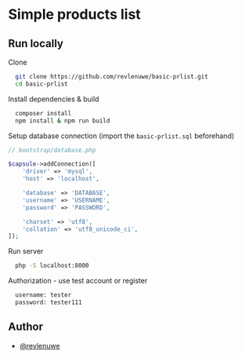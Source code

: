 
# Simple products list



## Run locally

Clone

```bash
  git clone https://github.com/revlenuwe/basic-prlist.git
  cd basic-prlist
```
Install dependencies & build

```bash
  composer install
  npm install & npm run build
```
    
Setup database connection (import the `basic-prlist.sql` beforehand)

``` php
// bootstrap/database.php

$capsule->addConnection([
    'driver' => 'mysql',
    'host' => 'localhost',

    'database' => 'DATABASE',
    'username' => 'USERNAME',
    'password' => 'PASSWORD',

    'charset' => 'utf8',
    'collation' => 'utf8_unicode_ci',
]);

```
Run server
```bash
  php -S localhost:8000
```

Authorization - use test account or register
```bash
  username: tester
  password: tester111
```

## Author

- [@revlenuwe](https://www.github.com/revlenuwe)
